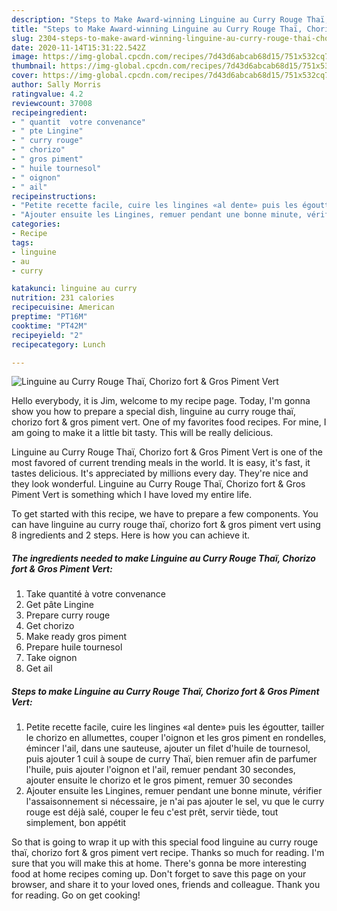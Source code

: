 ```yaml
---
description: "Steps to Make Award-winning Linguine au Curry Rouge Thaï, Chorizo fort &amp;amp; Gros Piment Vert"
title: "Steps to Make Award-winning Linguine au Curry Rouge Thaï, Chorizo fort &amp;amp; Gros Piment Vert"
slug: 2304-steps-to-make-award-winning-linguine-au-curry-rouge-thai-chorizo-fort-and-amp-gros-piment-vert
date: 2020-11-14T15:31:22.542Z
image: https://img-global.cpcdn.com/recipes/7d43d6abcab68d15/751x532cq70/linguine-au-curry-rouge-thai-chorizo-fort-gros-piment-vert-photo-principale-de-la-recette.jpg
thumbnail: https://img-global.cpcdn.com/recipes/7d43d6abcab68d15/751x532cq70/linguine-au-curry-rouge-thai-chorizo-fort-gros-piment-vert-photo-principale-de-la-recette.jpg
cover: https://img-global.cpcdn.com/recipes/7d43d6abcab68d15/751x532cq70/linguine-au-curry-rouge-thai-chorizo-fort-gros-piment-vert-photo-principale-de-la-recette.jpg
author: Sally Morris
ratingvalue: 4.2
reviewcount: 37008
recipeingredient:
- " quantit  votre convenance"
- " pte Lingine"
- " curry rouge"
- " chorizo"
- " gros piment"
- " huile tournesol"
- " oignon"
- " ail"
recipeinstructions:
- "Petite recette facile, cuire les lingines «al dente» puis les égoutter, tailler le chorizo en allumettes, couper l&#39;oignon et les gros piment en rondelles, émincer l&#39;ail, dans une sauteuse, ajouter un filet d&#39;huile de tournesol, puis ajouter 1 cuil à soupe de curry Thaï, bien remuer afin de parfumer l&#39;huile, puis ajouter l&#39;oignon et l&#39;ail, remuer pendant 30 secondes, ajouter ensuite le chorizo et le gros piment, remuer 30 secondes"
- "Ajouter ensuite les Lingines, remuer pendant une bonne minute, vérifier l&#39;assaisonnement si nécessaire, je n&#39;ai pas ajouter le sel, vu que le curry rouge est déjà salé, couper le feu c&#39;est prêt, servir tiède, tout simplement, bon appétit"
categories:
- Recipe
tags:
- linguine
- au
- curry

katakunci: linguine au curry 
nutrition: 231 calories
recipecuisine: American
preptime: "PT16M"
cooktime: "PT42M"
recipeyield: "2"
recipecategory: Lunch

---
```



![Linguine au Curry Rouge Thaï, Chorizo fort &amp; Gros Piment Vert](https://img-global.cpcdn.com/recipes/7d43d6abcab68d15/751x532cq70/linguine-au-curry-rouge-thai-chorizo-fort-gros-piment-vert-photo-principale-de-la-recette.jpg)

Hello everybody, it is Jim, welcome to my recipe page. Today, I'm gonna show you how to prepare a special dish, linguine au curry rouge thaï, chorizo fort &amp; gros piment vert. One of my favorites food recipes. For mine, I am going to make it a little bit tasty. This will be really delicious.



Linguine au Curry Rouge Thaï, Chorizo fort &amp; Gros Piment Vert is one of the most favored of current trending meals in the world. It is easy, it's fast, it tastes delicious. It's appreciated by millions every day. They're nice and they look wonderful. Linguine au Curry Rouge Thaï, Chorizo fort &amp; Gros Piment Vert is something which I have loved my entire life.


To get started with this recipe, we have to prepare a few components. You can have linguine au curry rouge thaï, chorizo fort &amp; gros piment vert using 8 ingredients and 2 steps. Here is how you can achieve it.

<!--inarticleads1-->

##### The ingredients needed to make Linguine au Curry Rouge Thaï, Chorizo fort &amp; Gros Piment Vert:

1. Take  quantité à votre convenance
1. Get  pâte Lingine
1. Prepare  curry rouge
1. Get  chorizo
1. Make ready  gros piment
1. Prepare  huile tournesol
1. Take  oignon
1. Get  ail




<!--inarticleads2-->

##### Steps to make Linguine au Curry Rouge Thaï, Chorizo fort &amp; Gros Piment Vert:

1. Petite recette facile, cuire les lingines «al dente» puis les égoutter, tailler le chorizo en allumettes, couper l&#39;oignon et les gros piment en rondelles, émincer l&#39;ail, dans une sauteuse, ajouter un filet d&#39;huile de tournesol, puis ajouter 1 cuil à soupe de curry Thaï, bien remuer afin de parfumer l&#39;huile, puis ajouter l&#39;oignon et l&#39;ail, remuer pendant 30 secondes, ajouter ensuite le chorizo et le gros piment, remuer 30 secondes
1. Ajouter ensuite les Lingines, remuer pendant une bonne minute, vérifier l&#39;assaisonnement si nécessaire, je n&#39;ai pas ajouter le sel, vu que le curry rouge est déjà salé, couper le feu c&#39;est prêt, servir tiède, tout simplement, bon appétit




So that is going to wrap it up with this special food linguine au curry rouge thaï, chorizo fort &amp; gros piment vert recipe. Thanks so much for reading. I'm sure that you will make this at home. There's gonna be more interesting food at home recipes coming up. Don't forget to save this page on your browser, and share it to your loved ones, friends and colleague. Thank you for reading. Go on get cooking!
